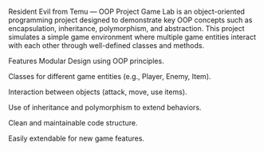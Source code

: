 Resident Evil from Temu — OOP Project
Game Lab is an object-oriented programming project designed to demonstrate key OOP concepts such as encapsulation, inheritance, polymorphism, and abstraction. This project simulates a simple game environment where multiple game entities interact with each other through well-defined classes and methods.

Features
Modular Design using OOP principles.

Classes for different game entities (e.g., Player, Enemy, Item).

Interaction between objects (attack, move, use items).

Use of inheritance and polymorphism to extend behaviors.

Clean and maintainable code structure.

Easily extendable for new game features.
